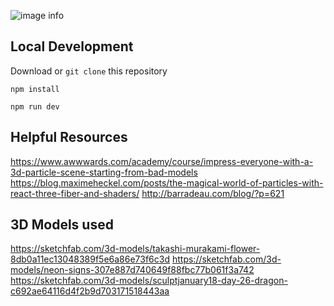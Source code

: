 ![image info](https://media.giphy.com/media/v1.Y2lkPTc5MGI3NjExMDZkZDZhMzhmZmY4MjA4Y2Q3NzA0NDljN2UxMDQ1ZGE0ZGE1MjgzYiZlcD12MV9pbnRlcm5hbF9naWZzX2dpZklkJmN0PWc/TpIRUZb8U6XZ4lqipR/giphy.gif)

## Local Development
Download or `git clone` this repository

`npm install`

`npm run dev`

## Helpful Resources
https://www.awwwards.com/academy/course/impress-everyone-with-a-3d-particle-scene-starting-from-bad-models
https://blog.maximeheckel.com/posts/the-magical-world-of-particles-with-react-three-fiber-and-shaders/
http://barradeau.com/blog/?p=621

## 3D Models used
https://sketchfab.com/3d-models/takashi-murakami-flower-8db0a11ec13048389f5e6a86e73f6c3d
https://sketchfab.com/3d-models/neon-signs-307e887d740649f88fbc77b061f3a742
https://sketchfab.com/3d-models/sculptjanuary18-day-26-dragon-c692ae64116d4f2b9d703171518443aa